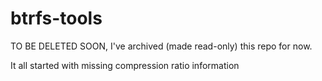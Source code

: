 btrfs-tools
===========

TO BE DELETED SOON, I've archived (made read-only) this repo for now.

It all started with missing compression ratio information
